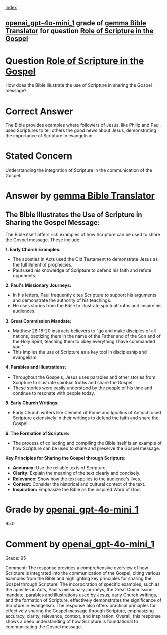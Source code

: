 
[Index](../../../../index.md)
## [openai_gpt-4o-mini_1](../../../grading_models/openai_gpt-4o-mini_1.md) grade of [gemma Bible Translator](../../../answering_models/gemma_Bible_Translator.md) for question [Role of Scripture in the Gospel](../../../questions/Role_of_Scripture_in_the_Gospel.md)

# Question [Role of Scripture in the Gospel](../../../questions/Role_of_Scripture_in_the_Gospel.md)
How does the Bible illustrate the use of Scripture in sharing the Gospel message?

# Correct Answer
The Bible provides examples where followers of Jesus, like Philip and Paul, used Scriptures to tell others the good news about Jesus, demonstrating the importance of Scripture in evangelism.

# Stated Concern
Understanding the integration of Scripture in the communication of the Gospel.

# Answer by [gemma Bible Translator](../../../answering_models/gemma_Bible_Translator.md)
## The Bible Illustrates the Use of Scripture in Sharing the Gospel Message:

The Bible itself offers rich examples of how Scripture can be used to share the Gospel message. These include:

**1. Early Church Examples:**

* The apostles in Acts used the Old Testament to demonstrate Jesus as the fulfillment of prophecies. 
* Paul used his knowledge of Scripture to defend his faith and refute opponents.

**2. Paul's Missionary Journeys:**

* In his letters, Paul frequently cites Scripture to support his arguments and demonstrate the authority of his teachings. 
* He uses stories from the Bible to illustrate spiritual truths and inspire his audiences.

**3. Great Commission Mandate:**

* Matthew 28:18-20 instructs believers to "go and make disciples of all nations, baptizing them in the name of the Father and of the Son and of the Holy Spirit, teaching them to obey everything I have commanded you." 
* This implies the use of Scripture as a key tool in discipleship and evangelism.

**4. Parables and Illustrations:**

* Throughout the Gospels, Jesus uses parables and other stories from Scripture to illustrate spiritual truths and share the Gospel. 
* These stories were easily understood by the people of his time and continue to resonate with people today.

**5. Early Church Writings:**

* Early Church writers like Clement of Rome and Ignatius of Antioch used Scripture extensively in their writings to defend the faith and share the Gospel.

**6. The Formation of Scripture:**

* The process of collecting and compiling the Bible itself is an example of how Scripture can be used to share and preserve the Gospel message.

**Key Principles for Sharing the Gospel through Scripture:**

* **Accuracy:** Use the reliable texts of Scripture.
* **Clarity:** Explain the meaning of the text clearly and concisely.
* **Relevance:** Show how the text applies to the audience's lives.
* **Context:** Consider the historical and cultural context of the text.
* **Inspiration:** Emphasize the Bible as the inspired Word of God.

# Grade by [openai_gpt-4o-mini_1](../../../grading_models/openai_gpt-4o-mini_1.md)
95.0

# Comment by [openai_gpt-4o-mini_1](../../../grading_models/openai_gpt-4o-mini_1.md)
Grade: 95

Comment: The response provides a comprehensive overview of how Scripture is integrated into the communication of the Gospel, citing various examples from the Bible and highlighting key principles for sharing the Gospel through Scripture. The incorporation of specific examples, such as the apostles in Acts, Paul's missionary journeys, the Great Commission mandate, parables and illustrations used by Jesus, early Church writings, and the formation of Scripture, effectively demonstrates the significance of Scripture in evangelism. The response also offers practical principles for effectively sharing the Gospel message through Scripture, emphasizing accuracy, clarity, relevance, context, and inspiration. Overall, this response shows a deep understanding of how Scripture is foundational to communicating the Gospel message.
